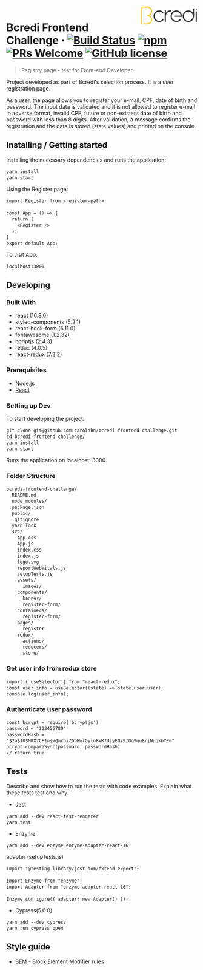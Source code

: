 <img src="./src/assets/images/bcredi-logo.svg" alt="Logo of the project" align="right">

# Bcredi Frontend Challenge &middot; [![Build Status](https://img.shields.io/travis/npm/npm/latest.svg?style=flat-square)](https://travis-ci.org/npm/npm) [![npm](https://img.shields.io/npm/v/npm.svg?style=flat-square)](https://www.npmjs.com/package/npm) [![PRs Welcome](https://img.shields.io/badge/PRs-welcome-brightgreen.svg?style=flat-square)](http://makeapullrequest.com) [![GitHub license](https://img.shields.io/badge/license-MIT-blue.svg?style=flat-square)](https://github.com/your/your-project/blob/master/LICENSE)

> Registry page - test for Front-end Developer

Project developed as part of Bcredi's selection process.
It is a user registration page.

As a user, the page allows you to register your e-mail, CPF, date of birth and password.
The input data is validated and it is not allowed to register e-mail in adverse format, invalid CPF, future or non-existent date of birth and password with less than 8 digits.
After validation, a message confirms the registration and the data is stored (state values) and printed on the console.

## Installing / Getting started

Installing the necessary dependencies and runs the application:

```shell
yarn install
yarn start
```

Using the Register page:

```shell
import Register from <register-path>

const App = () => {
  return (
    <Register />
  );
}
export default App;

```

To visit App:

```shell
localhost:3000
```

## Developing

### Built With

- react (16.8.0)
- styled-components (5.2.1)
- react-hook-form (6.11.0)
- fontawesome (1.2.32)
- bcriptjs (2.4.3)
- redux (4.0.5)
- react-redux (7.2.2)

### Prerequisites

- [Node.js](https://nodejs.org/en/)
- [React](https://pt-br.reactjs.org/)

### Setting up Dev

To start developing the project:

```shell
git clone git@github.com:carolahn/bcredi-frontend-challenge.git
cd bcredi-frontend-challenge/
yarn install
yarn start
```

Runs the application on localhost: 3000.

### Folder Structure

```shell
bcredi-frontend-challenge/
  README.md
  node_modules/
  package.json
  public/
  .gitignore
  yarn.lock
  src/
    App.css
    App.js
    index.css
    index.js
    logo.svg
    reportWebVitals.js
    setupTests.js
    assets/
      images/
    components/
      banner/
      register-form/
    containers/
      register-form/
    pages/
      register
    redux/
      actions/
      reducers/
      store/
```

### Get user info from redux store

```shell
import { useSelector } from "react-redux";
const user_info = useSelector((state) => state.user.user);
console.log(user_info);
```

### Authenticate user password

```shell
const bcrypt = require('bcryptjs')
password = "123456789"
passwordHash = "$2a$10$MKX7CF1nsVQmrbiZGbWnlOyln8wR7UjyEQ79IOo9qu8rjNuqkbYEm"
bcrypt.compareSync(password, passwordHash)
// return true
```

## Tests

Describe and show how to run the tests with code examples.
Explain what these tests test and why.

- Jest

```shell
yarn add --dev react-test-renderer
yarn test
```

- Enzyme

```shell
yarn add --dev enzyme enzyme-adapter-react-16
```

adapter (setupTests.js)

```shell
import "@testing-library/jest-dom/extend-expect";

import Enzyme from "enzyme";
import Adapter from "enzyme-adapter-react-16";

Enzyme.configure({ adapter: new Adapter() });
```

- Cypress(5.6.0)

```shell
yarn add --dev cypress
yarn run cypress open
```

## Style guide

- BEM - Block Element Modifier rules
